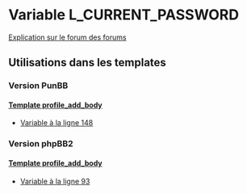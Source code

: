 # Variable L_CURRENT_PASSWORD
[Explication sur le forum des forums](http://forum.forumactif.com/t294113-listing-des-variables#L_CURRENT_PASSWORD)

## Utilisations dans les templates

### Version PunBB

#### [Template profile_add_body](punbb/profile_add_body.md)
* [Variable à la ligne 148](../punbb/profile_add_body.tpl#L148)

### Version phpBB2

#### [Template profile_add_body](subsilver/profile_add_body.md)
* [Variable à la ligne 93](../subsilver/profile_add_body.tpl#L93)